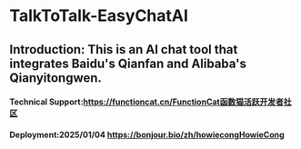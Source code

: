 # TalkToTalk-EasyChatAI

## Introduction: This is an AI chat tool that integrates Baidu's Qianfan and Alibaba's Qianyitongwen.

#### Technical Support:https://functioncat.cn/FunctionCat函数猫活跃开发者社区

#### Deployment:2025/01/04 https://bonjour.bio/zh/howiecongHowieCong

